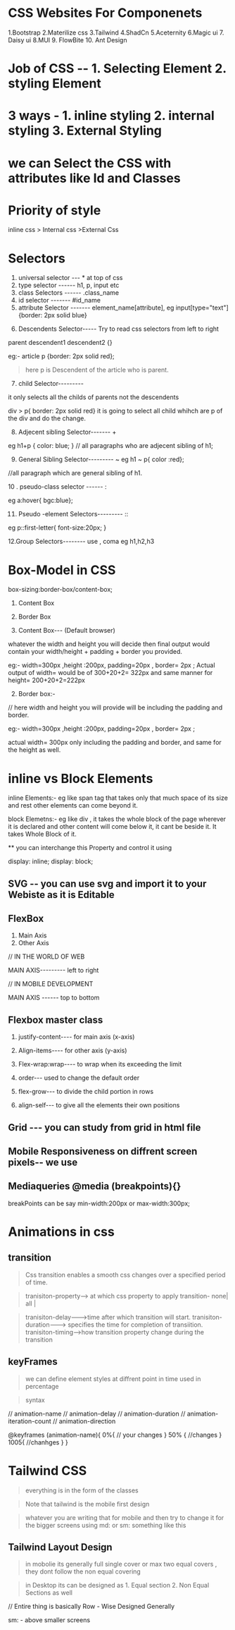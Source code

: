 # CSS Websites For Componenets

1.Bootstrap
2.Materilize css
3.Tailwind
4.ShadCn
5.Aceternity
6.Magic ui
7. Daisy ui
8.MUI
9. FlowBite
10. Ant Design


# Job of CSS -- 1. Selecting Element 2. styling Element


# 3 ways - 1. inline styling 2. internal styling  3. External Styling

# we can Select the CSS with  attributes like Id and Classes



# Priority of style

inline css > Internal css >External Css


# Selectors

<!-- Basics part -->

1. universal selector   --- *  at top of css
2. type selector ------ h1, p, input etc
3. class Selectors ------  .class_name
4. id selector ------- #id_name
5. attribute Selector -------  element_name[attribute], eg input[type="text"]{border: 2px solid blue}


<!-- Advanced Selectors -->

6. Descendents Selector-----
Try to read css selectors from left to right

parent descendent1 descendent2  {}

eg:- article p {border: 2px solid red};
> here p is Descendent of the article who is parent.

7. child Selector---------

it only selects all the childs of parents not the descendents

div > p{ border: 2px solid red}
it is going to select all child whihch are p of the div and do the change.

8. Adjecent sibling Selector-------  +

eg h1+p {
    color: blue;
}
// all paragraphs who are adjecent sibling of h1;

9. General Sibling Selector---------  ~
eg  h1 ~ p{ color :red};

//all paragraph which are general sibling of h1.

10 . pseudo-class selector  ------  :

eg  a:hover{ bgc:blue};

11. Pseudo -element Selectors---------   ::

eg p::first-letter{
    font-size:20px;
}

12.Group Selectors--------   use , coma eg  h1,h2,h3

# Box-Model in CSS

box-sizing:border-box/content-box;


1. Content Box
2. Border Box

1. Content Box--- (Default browser)

whatever the width and height you will decide then final output would contain your width/height + padding + border you provided.

eg:-  width=300px ,height :200px, padding=20px , border= 2px ;
Actual output of width= would be of 300+20+2= 322px
and same manner for height= 200+20+2=222px

2. Border box:-

// here width and height you will provide will be including the padding and border.

 eg:-  width=300px ,height :200px, padding=20px , border= 2px ;

actual width= 300px only including the padding and border,
and same for the height as well.

# inline vs Block Elements

inline Elements:- eg like span tag that takes only that much space of its size and rest other elements can come beyond it.

block Elemetns:- eg like div , it takes the whole block of the page wherever it is declared and other  content will come below it, it cant be beside it.
It takes Whole Block of it.

** you can interchange this Property and control it using

display: inline;
display: block;


## SVG -- you can use svg and import it to your Webiste as it is Editable

## FlexBox

1. Main Axis
2. Other Axis

// IN THE WORLD OF WEB

MAIN AXIS---------  left to right


// IN MOBILE DEVELOPMENT

MAIN AXIS ------  top to bottom


## Flexbox master class

1. justify-content---- for main axis  (x-axis)

2. Align-items---- for other axis (y-axis)

3. Flex-wrap:wrap---- to wrap when its exceeding the limit

4. order--- used to change the default order

5. flex-grow--- to divide the child portion in rows
 
6. align-self--- to give all the elements their own positions


## Grid --- you can study from grid in html file

## Mobile Responsiveness on diffrent screen pixels-- we use 

## Mediaqueries    @media (breakpoints){}

breakPoints can be say min-width:200px or max-width:300px;


# Animations in css

## transition

>Css transition enables a smooth css changes over a specified period of time.

>tranisiton-property--> at which css property to apply transition- none| all | <specific property>

>tranisiton-delay--->time after which transition will start.
>tranisiton-duration---> specifies the time for completion of transiition.
>tranisiton-timing-->how transition property change during the transition

## keyFrames

> we can define element styles at diffrent point in time used in percentage

> syntax

// animation-name
// animation-delay
// animation-duration
// animation-iteration-count
// animation-direction


@keyframes (animation-name){
    0%{
        // your changes
    }
    50% {
        //changes
    }
    1005{
        //chanhges
    }
}


# Tailwind CSS

> everything is in the form of the classes

> Note that tailwind is the mobile first design 

> whatever you are writing that for mobile and then try to change it for the bigger screens using    md: or sm: something like this


## Tailwind Layout Design

> in mobolie its generally  full single cover or max two equal covers , they dont follow the non equal covering


> in Desktop its can be designed as 1. Equal section  2. Non Equal Sections as well

// Entire thing is basically Row - Wise Designed Generally


sm: - above smaller screens
